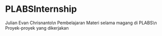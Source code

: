 # PLABSInternship
Julian Evan Chrisnanto\n
Pembelajaran Materi selama magang di PLABS\n
Proyek-proyek yang dikerjakan
